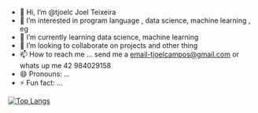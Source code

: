 - 👋 Hi, I’m @tjoelc Joel Teixeira
- 👀 I’m interested in program language , data science, machine learning , eg
- 🌱 I’m currently learning data science, machine learning 
- 💞️ I’m looking to collaborate on projects and other thing
- 📫 How to reach me ... send me a email-tjoelcampos@gmail.com or whats up me 42 984029158
- 😄 Pronouns: ...
- ⚡ Fun fact: ...

[![Top Langs](https://github-readme-stats.vercel.app/api/top-langs/?username=tjoelc&layout=compact&text_color=daf7dc&bg_color=151515)](https://github.com/tjoelc/github-readme-stats)


<!---
tjoelc/tjoelc is a ✨ special ✨ repository because its `README.md` (this file) appears on your GitHub profile.
You can click the Preview link to take a look at your changes.
--->
